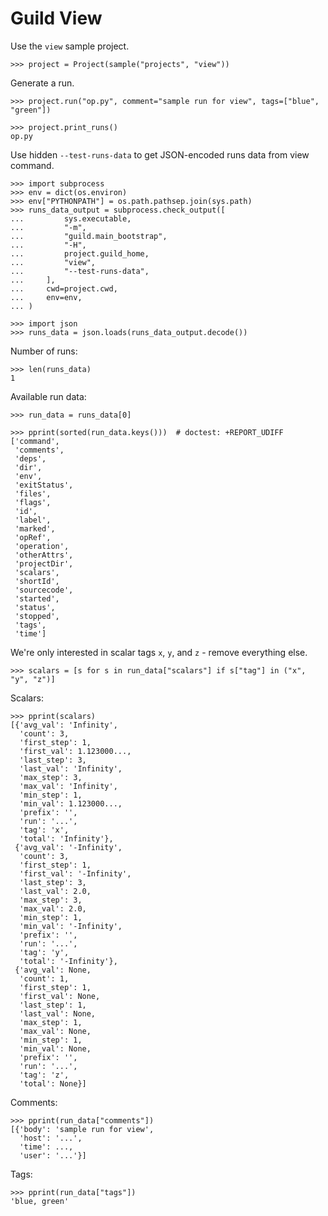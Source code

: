 # Guild View

Use the `view` sample project.

    >>> project = Project(sample("projects", "view"))

Generate a run.

    >>> project.run("op.py", comment="sample run for view", tags=["blue", "green"])

    >>> project.print_runs()
    op.py

Use hidden `--test-runs-data` to get JSON-encoded runs data from view
command.

    >>> import subprocess
    >>> env = dict(os.environ)
    >>> env["PYTHONPATH"] = os.path.pathsep.join(sys.path)
    >>> runs_data_output = subprocess.check_output([
    ...         sys.executable,
    ...         "-m",
    ...         "guild.main_bootstrap",
    ...         "-H",
    ...         project.guild_home,
    ...         "view",
    ...         "--test-runs-data",
    ...     ],
    ...     cwd=project.cwd,
    ...     env=env,
    ... )

    >>> import json
    >>> runs_data = json.loads(runs_data_output.decode())

Number of runs:

    >>> len(runs_data)
    1

Available run data:

    >>> run_data = runs_data[0]

    >>> pprint(sorted(run_data.keys()))  # doctest: +REPORT_UDIFF
    ['command',
     'comments',
     'deps',
     'dir',
     'env',
     'exitStatus',
     'files',
     'flags',
     'id',
     'label',
     'marked',
     'opRef',
     'operation',
     'otherAttrs',
     'projectDir',
     'scalars',
     'shortId',
     'sourcecode',
     'started',
     'status',
     'stopped',
     'tags',
     'time']

We're only interested in scalar tags `x`, `y`, and `z` - remove everything
else.

    >>> scalars = [s for s in run_data["scalars"] if s["tag"] in ("x", "y", "z")]

Scalars:

    >>> pprint(scalars)
    [{'avg_val': 'Infinity',
      'count': 3,
      'first_step': 1,
      'first_val': 1.123000...,
      'last_step': 3,
      'last_val': 'Infinity',
      'max_step': 3,
      'max_val': 'Infinity',
      'min_step': 1,
      'min_val': 1.123000...,
      'prefix': '',
      'run': '...',
      'tag': 'x',
      'total': 'Infinity'},
     {'avg_val': '-Infinity',
      'count': 3,
      'first_step': 1,
      'first_val': '-Infinity',
      'last_step': 3,
      'last_val': 2.0,
      'max_step': 3,
      'max_val': 2.0,
      'min_step': 1,
      'min_val': '-Infinity',
      'prefix': '',
      'run': '...',
      'tag': 'y',
      'total': '-Infinity'},
     {'avg_val': None,
      'count': 1,
      'first_step': 1,
      'first_val': None,
      'last_step': 1,
      'last_val': None,
      'max_step': 1,
      'max_val': None,
      'min_step': 1,
      'min_val': None,
      'prefix': '',
      'run': '...',
      'tag': 'z',
      'total': None}]

Comments:

    >>> pprint(run_data["comments"])
    [{'body': 'sample run for view',
      'host': '...',
      'time': ...,
      'user': '...'}]

Tags:

    >>> pprint(run_data["tags"])
    'blue, green'
